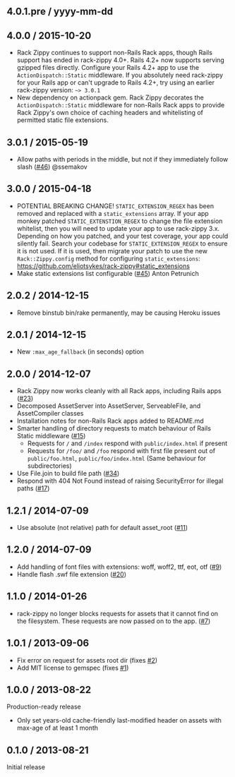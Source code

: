 ## 4.0.1.pre / yyyy-mm-dd

## 4.0.0 / 2015-10-20
- Rack Zippy continues to support non-Rails Rack apps, though Rails support has ended in rack-zippy 4.0+. Rails 4.2+ now supports serving gzipped files directly. Configure your Rails 4.2+ app to use the `ActionDispatch::Static` middleware. If you absolutely need rack-zippy for your Rails app or can't upgrade to Rails 4.2+, try using an earlier rack-zippy version: `~> 3.0.1`
- New dependency on actionpack gem. Rack Zippy decorates the `ActionDispatch::Static` middleware for non-Rails Rack apps to provide Rack Zippy's own choice of caching headers and whitelisting of permitted static file extensions.

## 3.0.1 / 2015-05-19
- Allow paths with periods in the middle, but not if they immediately follow slash ([#46](https://github.com/eliotsykes/rack-zippy/pull/46)) @ssemakov

## 3.0.0 / 2015-04-18
- POTENTIAL BREAKING CHANGE! `STATIC_EXTENSION_REGEX` has been removed and replaced with a `static_extensions` array. If your app monkey patched `STATIC_EXTENSTION_REGEX` to change the file extension whitelist, then you will need to update your app to use rack-zippy 3.x. Depending on how you patched, and your test coverage, your app could silently fail. Search your codebase for `STATIC_EXTENSION_REGEX` to ensure it is not used. If it is used, then migrate your patch to use the new `Rack::Zippy.config` method for configuring `static_extensions`: https://github.com/eliotsykes/rack-zippy#static_extensions
- Make static extensions list configurable ([#45](https://github.com/eliotsykes/rack-zippy/pull/45)) Anton Petrunich

## 2.0.2 / 2014-12-15
- Remove binstub bin/rake permanently, may be causing Heroku issues

## 2.0.1 / 2014-12-15
- New `:max_age_fallback` (in seconds) option

## 2.0.0 / 2014-12-07
- Rack Zippy now works cleanly with all Rack apps, including Rails apps ([#23](https://github.com/eliotsykes/rack-zippy/issues/23))
- Decomposed AssetServer into AssetServer, ServeableFile, and AssetCompiler classes
- Installation notes for non-Rails Rack apps added to README.md
- Smarter handling of directory requests to match behaviour of Rails Static middleware ([#15](https://github.com/eliotsykes/rack-zippy/issues/15))
    - Requests for `/` and `/index` respond with `public/index.html` if present
    - Requests for `/foo/` and `/foo` respond with first file present out of `public/foo.html`, `public/foo/index.html` (Same behaviour for subdirectories)
- Use File.join to build file path ([#34](https://github.com/eliotsykes/rack-zippy/issues/34))
- Respond with 404 Not Found instead of raising SecurityError for illegal paths ([#17](https://github.com/eliotsykes/rack-zippy/issues/17))

## 1.2.1 / 2014-07-09
- Use absolute (not relative) path for default asset_root ([#11](https://github.com/eliotsykes/rack-zippy/issues/11))

## 1.2.0 / 2014-07-09
- Add handling of font files with extensions: woff, woff2, ttf, eot, otf
  ([#9](https://github.com/eliotsykes/rack-zippy/issues/9))
- Handle flash .swf file extension ([#20](https://github.com/eliotsykes/rack-zippy/issues/20))

## 1.1.0 / 2014-01-26
- rack-zippy no longer blocks requests for assets that it cannot find on the filesystem. These
  requests are now passed on to the app. ([#7](https://github.com/eliotsykes/rack-zippy/issues/7))

## 1.0.1 / 2013-09-06
-  Fix error on request for assets root dir (fixes [#2](https://github.com/eliotsykes/rack-zippy/issues/2))
-  Add MIT license to gemspec (fixes [#1](https://github.com/eliotsykes/rack-zippy/issues/1))

## 1.0.0 / 2013-08-22

Production-ready release

-  Only set years-old cache-friendly last-modified header on assets with max-age of at least 1 month

## 0.1.0 / 2013-08-21

Initial release
